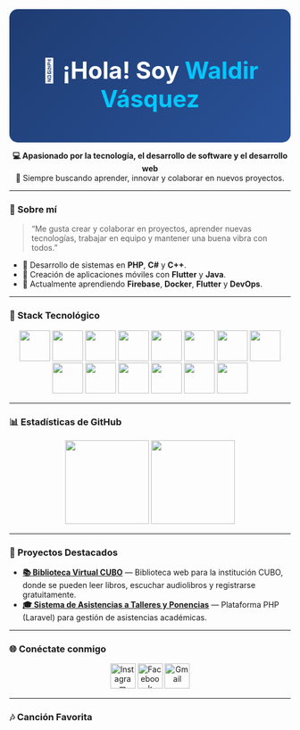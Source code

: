 <!-- Fondo degradado detrás del nombre -->
<div align="center" style="background: linear-gradient(135deg, #1e3c72 0%, #2a5298 100%); padding: 25px; border-radius: 15px;">
  <h1 align="center" style="color: white; font-size: 3em;">👋 ¡Hola! Soy <span style="color:#00c6ff;">Waldir Vásquez</span></h1>
</div>

<p align="center">
  <strong>💻 Apasionado por la tecnología, el desarrollo de software y el desarrollo web</strong><br>
  🚀 Siempre buscando aprender, innovar y colaborar en nuevos proyectos.
</p>

---

### 🧠 Sobre mí

> “Me gusta crear y colaborar en proyectos, aprender nuevas tecnologías, trabajar en equipo y mantener una buena vibra con todos.”

- 💼 Desarrollo de sistemas en **PHP**, **C#** y **C++**.  
- 📱 Creación de aplicaciones móviles con **Flutter** y **Java**.  
- 🔭 Actualmente aprendiendo **Firebase**, **Docker**, **Flutter** y **DevOps**.

---

### 🧰 Stack Tecnológico
<p align="center">
  <img src="https://cdn.jsdelivr.net/gh/devicons/devicon/icons/flutter/flutter-original.svg" width="55" height="55"/>
  <img src="https://cdn.jsdelivr.net/gh/devicons/devicon/icons/dart/dart-original.svg" width="55" height="55"/>
  <img src="https://cdn.jsdelivr.net/gh/devicons/devicon/icons/java/java-original.svg" width="55" height="55"/>
  <img src="https://cdn.jsdelivr.net/gh/devicons/devicon/icons/php/php-original.svg" width="55" height="55"/>
  <img src="https://cdn.jsdelivr.net/gh/devicons/devicon/icons/mysql/mysql-original.svg" width="55" height="55"/>
  <img src="https://cdn.jsdelivr.net/gh/devicons/devicon/icons/html5/html5-original.svg" width="55" height="55"/>
  <img src="https://cdn.jsdelivr.net/gh/devicons/devicon/icons/css3/css3-original.svg" width="55" height="55"/>
  <img src="https://cdn.jsdelivr.net/gh/devicons/devicon/icons/javascript/javascript-original.svg" width="55" height="55"/>
  <img src="https://cdn.jsdelivr.net/gh/devicons/devicon/icons/git/git-original.svg" width="55" height="55"/>
  <img src="https://cdn.jsdelivr.net/gh/devicons/devicon/icons/github/github-original.svg" width="55" height="55"/>
  <img src="https://cdn.jsdelivr.net/gh/devicons/devicon/icons/googlecloud/googlecloud-original.svg" width="55" height="55"/>
  <img src="https://cdn.jsdelivr.net/gh/devicons/devicon/icons/docker/docker-original.svg" width="55" height="55"/>
  <img src="https://cdn.jsdelivr.net/gh/devicons/devicon/icons/linux/linux-original.svg" width="55" height="55"/>
  <img src="https://cdn.jsdelivr.net/gh/devicons/devicon/icons/vscode/vscode-original.svg" width="55" height="55"/>
</p>

---

### 📊 Estadísticas de GitHub
<p align="center">
  <img src="https://github-readme-stats.vercel.app/api?username=WaldirVasquez&show_icons=true&theme=radical&hide_border=true" height="150"/>
  <img src="https://github-readme-streak-stats.herokuapp.com/?user=WaldirVasquez&theme=radical&hide_border=true" height="150"/>
</p>

---

### 🌟 Proyectos Destacados
- [**📚 Biblioteca Virtual CUBO**](#) — Biblioteca web para la institución CUBO, donde se pueden leer libros, escuchar audiolibros y registrarse gratuitamente.  
- [**🎓 Sistema de Asistencias a Talleres y Ponencias**](#) — Plataforma PHP (Laravel) para gestión de asistencias académicas.

---

### 🌐 Conéctate conmigo
<p align="center">
  <a href="https://www.instagram.com/waldir.vr?igsh=dDB3a3pqOTl3NzVx"><img src="https://cdn-icons-png.flaticon.com/512/1384/1384063.png" height="45" alt="Instagram" title="Instagram"/></a>
  <a href="https://www.facebook.com/share/1Sktope52N/"><img src="https://cdn-icons-png.flaticon.com/512/5968/5968764.png" height="45" alt="Facebook" title="Facebook"/></a>
  <a href="mailto:waldirvasquezrosa16@gmail.com"><img src="https://cdn-icons-png.flaticon.com/512/732/732200.png" height="45" alt="Gmail" title="Correo"/></a>
</p>

---

### 🎶 Canción Favorita
<p align="center">
  <a href="[https://open.spotify.com/track/7qiZfU4dY1lWllzX7mPBI3](https://open.spotify.com/intl-es/track/5aF2hoUHaU9GainPXIZDMV?si=5ac73878931049f7)" target="_blank">
  </a>
  <br>
</p>

